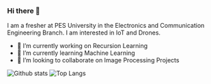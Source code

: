 ### Hi there 👋

I am a fresher at PES University in the Electronics and Communication Engineering Branch. I am interested in IoT and Drones.

- 🔭 I’m currently working on Recursion Learning
- 🌱 I’m currently learning Machine Learning
- 👯 I’m looking to collaborate on Image Processing Projects

![Github stats](https://github-readme-stats-jacob-02.vercel.app/api?username=jacob-02&theme=tokyonight)
![Top Langs](https://github-readme-stats-jacob-02.vercel.app/api/top-langs/?username=jacob-02&theme=tokyonight)

